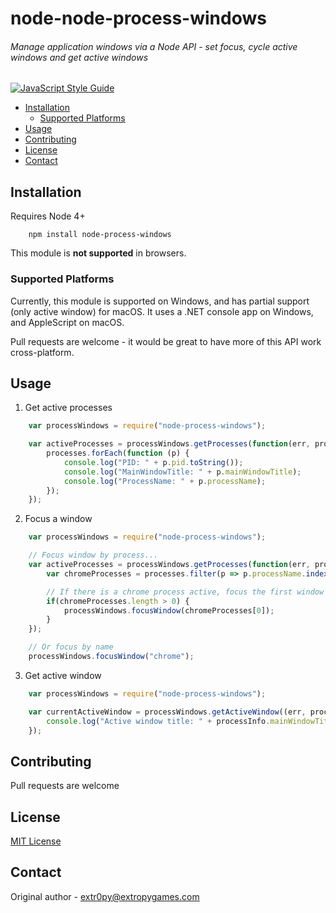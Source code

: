 # node-node-process-windows
###### Manage application windows via a Node API - set focus, cycle active windows and get active windows

[![JavaScript Style Guide](https://cdn.rawgit.com/standard/standard/master/badge.svg)](https://github.com/standard/standard)

- [Installation](#Installation)
    - [Supported Platforms](#Supported_Platforms)
- [Usage](#Usage)
- [Contributing](#Contributing)
- [License](#License)
- [Contact](#Contact)

## Installation

Requires Node 4+

```
    npm install node-process-windows
```

This module is __not supported__ in browsers.

### Supported Platforms

Currently, this module is supported on Windows, and has partial support (only active window) for macOS. It uses a .NET console app on Windows, and AppleScript on macOS.

Pull requests are welcome - it would be great to have more of this API work cross-platform.

## Usage

1) Get active processes

```javascript
    var processWindows = require("node-process-windows");

    var activeProcesses = processWindows.getProcesses(function(err, processes) {
        processes.forEach(function (p) {
            console.log("PID: " + p.pid.toString());
            console.log("MainWindowTitle: " + p.mainWindowTitle);
            console.log("ProcessName: " + p.processName);
        });
    });
```

2) Focus a window

```javascript
    var processWindows = require("node-process-windows");

    // Focus window by process...
    var activeProcesses = processWindows.getProcesses(function(err, processes) {
        var chromeProcesses = processes.filter(p => p.processName.indexOf("chrome") >= 0);

        // If there is a chrome process active, focus the first window
        if(chromeProcesses.length > 0) {
            processWindows.focusWindow(chromeProcesses[0]);
        }
    });

    // Or focus by name
    processWindows.focusWindow("chrome");
```

3) Get active window

```javascript
    var processWindows = require("node-process-windows");

    var currentActiveWindow = processWindows.getActiveWindow((err, processInfo) => {
        console.log("Active window title: " + processInfo.mainWindowTitle);
    });
```

## Contributing

Pull requests are welcome

## License

[MIT License]("LICENSE")

## Contact

Original author - extr0py@extropygames.com
